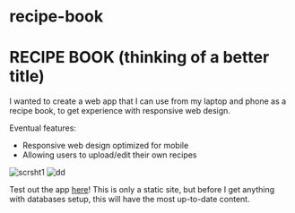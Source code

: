 # recipe-book

# RECIPE BOOK (thinking of a better title)

I wanted to create a web app that I can use from my laptop and phone as a recipe book, to get experience with responsive web design.

Eventual features:
- Responsive web design optimized for mobile
- Allowing users to upload/edit their own recipes

![scrsht1](https://user-images.githubusercontent.com/8081069/167322021-b4fda4c9-8ed3-4157-a8d5-acd9cf317803.PNG)
![dd](https://user-images.githubusercontent.com/8081069/167321910-0b2346d5-c9e2-4a11-af23-4a4c2c037bb7.png)

Test out the app [here](https://rwd-test-drive.surge.sh/test2.html)! This is only a static site, but before I get anything with databases setup, this will have the most up-to-date content.
